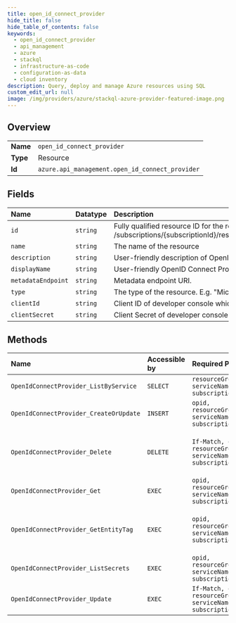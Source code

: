 ```yaml
---
title: open_id_connect_provider
hide_title: false
hide_table_of_contents: false
keywords:
  - open_id_connect_provider
  - api_management
  - azure    
  - stackql
  - infrastructure-as-code
  - configuration-as-data
  - cloud inventory
description: Query, deploy and manage Azure resources using SQL
custom_edit_url: null
image: /img/providers/azure/stackql-azure-provider-featured-image.png
---
```

  
    

## Overview
<table><tbody>
<tr><td><b>Name</b></td><td><code>open_id_connect_provider</code></td></tr>
<tr><td><b>Type</b></td><td>Resource</td></tr>
<tr><td><b>Id</b></td><td><code>azure.api_management.open_id_connect_provider</code></td></tr>
</tbody></table>

## Fields
| Name | Datatype | Description |
|:-----|:---------|:------------|
| `id` | `string` | Fully qualified resource ID for the resource. Ex - /subscriptions/{subscriptionId}/resourceGroups/{resourceGroupName}/providers/{resourceProviderNamespace}/{resourceType}/{resourceName} |
| `name` | `string` | The name of the resource |
| `description` | `string` | User-friendly description of OpenID Connect Provider. |
| `displayName` | `string` | User-friendly OpenID Connect Provider name. |
| `metadataEndpoint` | `string` | Metadata endpoint URI. |
| `type` | `string` | The type of the resource. E.g. "Microsoft.Compute/virtualMachines" or "Microsoft.Storage/storageAccounts" |
| `clientId` | `string` | Client ID of developer console which is the client application. |
| `clientSecret` | `string` | Client Secret of developer console which is the client application. |
## Methods
| Name | Accessible by | Required Params | Description |
|:-----|:--------------|:----------------|:------------|
| `OpenIdConnectProvider_ListByService` | `SELECT` | `resourceGroupName, serviceName, subscriptionId` | Lists of all the OpenId Connect Providers. |
| `OpenIdConnectProvider_CreateOrUpdate` | `INSERT` | `opid, resourceGroupName, serviceName, subscriptionId` | Creates or updates the OpenID Connect Provider. |
| `OpenIdConnectProvider_Delete` | `DELETE` | `If-Match, opid, resourceGroupName, serviceName, subscriptionId` | Deletes specific OpenID Connect Provider of the API Management service instance. |
| `OpenIdConnectProvider_Get` | `EXEC` | `opid, resourceGroupName, serviceName, subscriptionId` | Gets specific OpenID Connect Provider without secrets. |
| `OpenIdConnectProvider_GetEntityTag` | `EXEC` | `opid, resourceGroupName, serviceName, subscriptionId` | Gets the entity state (Etag) version of the openIdConnectProvider specified by its identifier. |
| `OpenIdConnectProvider_ListSecrets` | `EXEC` | `opid, resourceGroupName, serviceName, subscriptionId` | Gets the client secret details of the OpenID Connect Provider. |
| `OpenIdConnectProvider_Update` | `EXEC` | `If-Match, opid, resourceGroupName, serviceName, subscriptionId` | Updates the specific OpenID Connect Provider. |
